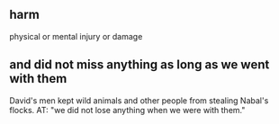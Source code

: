 ## harm ##

physical or mental injury or damage

## and did not miss anything as long as we went with them ##

David's men kept wild animals and other people from stealing Nabal's flocks. AT: "we did not lose anything when we were with them."